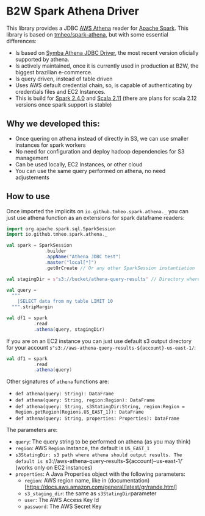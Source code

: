 # B2W Spark Athena Driver

This library provides a JDBC [AWS Athena](https://aws.amazon.com/pt/athena/) reader for [Apache Spark](https://spark.apache.org/).
This library is based on [tmheo/spark-athena](https://github.com/tmheo/spark-athena), but with some essential differences:

* Is based on [Symba Athena JDBC Driver](https://docs.aws.amazon.com/athena/latest/ug/connect-with-jdbc.html), the most recent version oficially supported by athena.
* Is actively maintained, once it is currently used in production at B2W, the biggest brazilian e-commerce.
* Is query driven, instead of table driven
* Uses AWS default credential chain, so, is capable of authenticating by credentials files and EC2 Instances.
* This is build for [Spark 2.4.0](https://spark.apache.org/releases/spark-release-2-4-0.html) and [Scala 2.11](https://www.scala-lang.org/download/2.11.12.html) (there are plans for scala 2.12 versions once spark support is stable) 

## Why we developed this:

* Once quering on athena instead of directly in S3, we can use smaller instances for spark workers
* No need for configuration and deploy hadoop dependencies for S3 management
* Can be used locally,  EC2 Instances, or other cloud
* You can use the same query performed on athena, no need adjustements

## How to use

Once imported the implicits on `io.github.tmheo.spark.athena._` you can just use athena function as an extensions for spark dataframe readers:

```scala
import org.apache.spark.sql.SparkSession
import io.github.tmheo.spark.athena._

val spark = SparkSession
              .builder
              .appName("Athena JDBC test")
              .master("local[*]")
              .getOrCreate // Or any other SparkSession instantiation

val stagingDir = s"s3://bucket/athena-query-results" // Directory where athena query will be saved

val query =
  """
    |SELECT data from my table LIMIT 10
  """.stripMargin

val df1 = spark
          .read
          .athena(query, stagingDir)
```

If you are on an EC2 instance you can just use default s3 output directory for your account `s"s3://aws-athena-query-results-${account}-us-east-1/`:

```scala
val df1 = spark
          .read
          .athena(query)
```
 
Other signatures of `athena` functions are:

* `def athena(query: String): DataFrame`
* `def athena(query: String, region:Region): DataFrame`
* `def athena(query: String, s3StatingDir:String, region:Region = Region.getRegion(Regions.US_EAST_1)): DataFrame`
* `def athena(query: String, properties: Properties): DataFrame`

The parameters are:

* `query`: The query string to be performed on athena (as you may think)
* `region`: AWS `Region` instance, the default is `US_EAST_1`
* `s3StatingDir: s3 path where athena should output results. The default is `s3://aws-athena-query-results-${account}-us-east-1/` (works only on EC2 instances)
* `properties`: A Java Properties object with the following parameters:
    * `region`: AWS region name, like in (documentation)[https://docs.aws.amazon.com/general/latest/gr/rande.html]
    * `s3_staging_dir`: the same as  `s3StatingDir`parameter
    * `user`: The AWS Access Key Id
    * `password`: The AWS Secret Key
